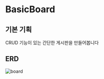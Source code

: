 # BasicBoard
## 기본 기획
CRUD 기능이 있는 간단한 게시판을 만들어봅니다
## ERD
![board](https://user-images.githubusercontent.com/113006963/205523870-1bfb0f5d-d38d-4da6-b95e-e6fa6684134f.JPG)
